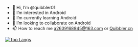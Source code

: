 - 👋 Hi, I’m @quibbler01
- 👀 I’m interested in Android
- 🌱 I’m currently learning Android
- 💞️ I’m looking to collaborate on Android
- 📫 How to reach me a2639168845@163.com or [Quibbler.cn](http://quibbler.cn/)

<!---
[![Anurag's GitHub stats](https://github-readme-stats.vercel.app/api?username=quibbler01)](https://github.com/anuraghazra/github-readme-stats)
--->

[![Top Langs](https://github-readme-stats.vercel.app/api/top-langs/?username=quibbler01&hide=HTML,PHP,javascript,css,scss,qmake,hack,batchfile)](https://github.com/anuraghazra/github-readme-stats)

<!---
quibbler01/quibbler01 is a ✨ special ✨ repository because its `README.md` (this file) appears on your GitHub profile.
You can click the Preview link to take a look at your changes.
--->
